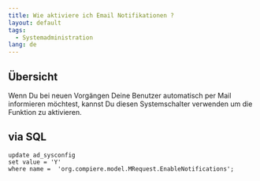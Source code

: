 ```yaml
---
title: Wie aktiviere ich Email Notifikationen ?
layout: default
tags:
  - Systemadministration
lang: de
---
```


## Übersicht

Wenn Du bei neuen Vorgängen Deine Benutzer automatisch per Mail informieren möchtest, kannst Du diesen Systemschalter verwenden um die Funktion zu aktivieren.



## via SQL

```
update ad_sysconfig
set value = 'Y'
where name =  'org.compiere.model.MRequest.EnableNotifications';
```
